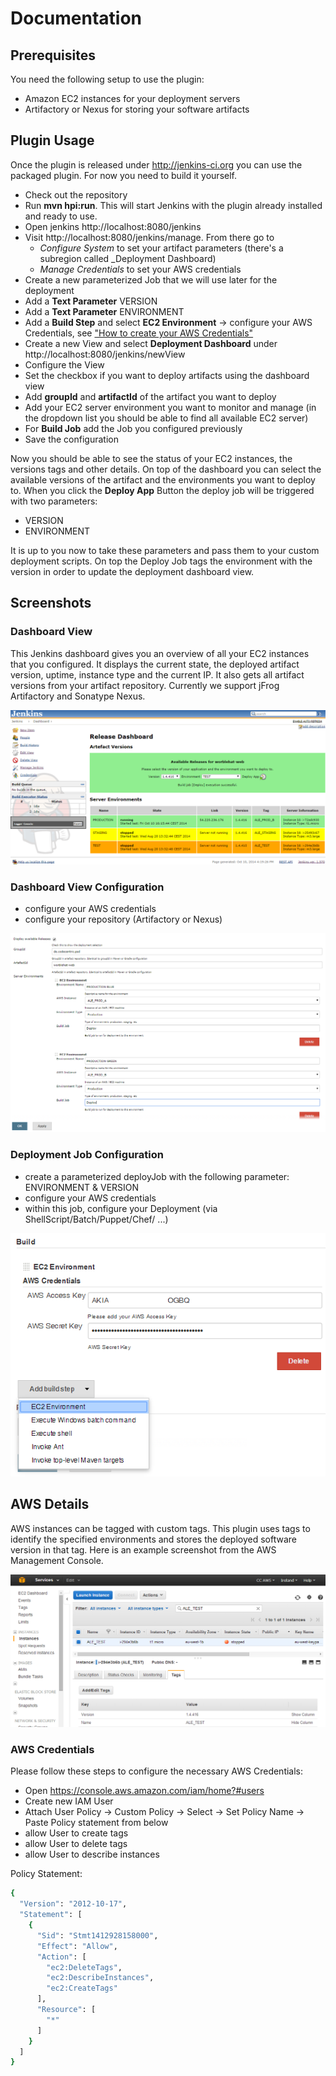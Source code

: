 # Documentation

## Prerequisites

You need the following setup to use the plugin:

* Amazon EC2 instances for your deployment servers
* Artifactory or Nexus for storing your software artifacts

## Plugin Usage

Once the plugin is released under http://jenkins-ci.org you can use the packaged plugin.
For now you need to build it yourself.

* Check out the repository
* Run **mvn hpi:run**. This will start Jenkins with the plugin already installed and ready to use.
* Open jenkins http://localhost:8080/jenkins
 * Visit http://localhost:8080/jenkins/manage. From there go to
   * _Configure System_ to set your artifact parameters (there's a subregion called _Deployment Dashboard)
    * _Manage Credentials_ to set your AWS credentials
 * Create a new parameterized Job that we will use later for the deployment
  * Add a **Text Parameter** VERSION
  * Add a **Text Parameter** ENVIRONMENT
  * Add a **Build Step** and select **EC2 Environment** -> configure your AWS Credentials, see <a href="documentation/README.md">"How to create your AWS Credentials"</a>
 * Create a new View and select **Deployment Dashboard** under http://localhost:8080/jenkins/newView
 * Configure the View
  * Set the checkbox if you want to deploy artifacts using the dashboard view
  * Add **groupId** and **artifactId** of the artifact you want to deploy
  * Add your EC2 server environment you want to monitor and manage (in the dropdown list you should be able to find all available EC2 server)
  * For **Build Job** add the Job you configured previously
  * Save the configuration

Now you should be able to see the status of your EC2 instances, the versions tags and other details. On top of the dashboard you can select the available versions of the artifact and the environments you want to deploy to. When you click the **Deploy App** Button the deploy job will be triggered with two parameters:

* VERSION
* ENVIRONMENT

It is up to you now to take these parameters and pass them to your custom deployment scripts. On top the Deploy Job tags the environment with the version in 
order to update the deployment dashboard view.

## Screenshots

### Dashboard View

This Jenkins dashboard gives you an overview of all your EC2 instances that you configured. It displays the current state, the deployed artifact version, 
uptime, instance type and the current IP. 
It also gets all artifact versions from your artifact repository. Currently we support jFrog Artifactory and Sonatype Nexus.

![Dashboard View](1-dashboard.png)

### Dashboard View Configuration

* configure your AWS credentials
* configure your repository (Artifactory or Nexus)
 
![Dashboard View configuration](5-view-config.png)

### Deployment Job Configuration

* create a parameterized deployJob with the following parameter: ENVIRONMENT & VERSION
* configure your AWS credentials
* within this job, configure your Deployment (via ShellScript/Batch/Puppet/Chef/ ...)

![Deployment Job configuration](3-deployJob.png)

## AWS Details

AWS instances can be tagged with custom tags. This plugin uses tags to identify the specified environments and stores the deployed software version in that tag. Here is an example screenshot from the AWS Management Console.

![AWS configuration](4-aws-tags.png)

### AWS Credentials

Please follow these steps to configure the necessary AWS Credentials:

* Open https://console.aws.amazon.com/iam/home?#users
* Create new IAM User
* Attach User Policy -> Custom Policy -> Select -> Set Policy Name -> Paste Policy statement from below
 * allow User to create tags
 * allow User to delete tags
 * allow User to describe instances

Policy Statement: 

``` bash
{
  "Version": "2012-10-17",
  "Statement": [
    {
      "Sid": "Stmt1412928158000",
      "Effect": "Allow",
      "Action": [
        "ec2:DeleteTags",
        "ec2:DescribeInstances",
        "ec2:CreateTags"
      ],
      "Resource": [
        "*"
      ]
    }
  ]
}
```
